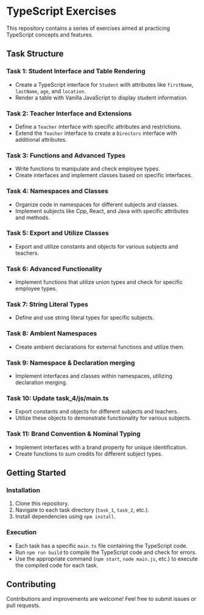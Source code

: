 # TypeScript Exercises

This repository contains a series of exercises aimed at practicing TypeScript concepts and features.

## Task Structure

### Task 1: Student Interface and Table Rendering
- Create a TypeScript interface for `Student` with attributes like `firstName`, `lastName`, `age`, and `location`.
- Render a table with Vanilla JavaScript to display student information.

### Task 2: Teacher Interface and Extensions
- Define a `Teacher` interface with specific attributes and restrictions.
- Extend the `Teacher` interface to create a `Directors` interface with additional attributes.

### Task 3: Functions and Advanced Types
- Write functions to manipulate and check employee types.
- Create interfaces and implement classes based on specific interfaces.

### Task 4: Namespaces and Classes
- Organize code in namespaces for different subjects and classes.
- Implement subjects like Cpp, React, and Java with specific attributes and methods.

### Task 5: Export and Utilize Classes
- Export and utilize constants and objects for various subjects and teachers.

### Task 6: Advanced Functionality
- Implement functions that utilize union types and check for specific employee types.

### Task 7: String Literal Types
- Define and use string literal types for specific subjects.

### Task 8: Ambient Namespaces
- Create ambient declarations for external functions and utilize them.

### Task 9: Namespace & Declaration merging
- Implement interfaces and classes within namespaces, utilizing declaration merging.

### Task 10: Update task_4/js/main.ts
- Export constants and objects for different subjects and teachers.
- Utilize these objects to demonstrate functionality for various subjects.

### Task 11: Brand Convention & Nominal Typing
- Implement interfaces with a brand property for unique identification.
- Create functions to sum credits for different subject types.

## Getting Started

### Installation
1. Clone this repository.
2. Navigate to each task directory (`task_1`, `task_2`, etc.).
3. Install dependencies using `npm install`.

### Execution
- Each task has a specific `main.ts` file containing the TypeScript code.
- Run `npm run build` to compile the TypeScript code and check for errors.
- Use the appropriate command (`npm start`, `node main.js`, etc.) to execute the compiled code for each task.

## Contributing
Contributions and improvements are welcome! Feel free to submit issues or pull requests.

